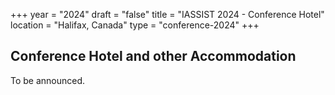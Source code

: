 +++
year = "2024"
draft = "false"
title = "IASSIST 2024 - Conference Hotel"
location = "Halifax, Canada"
type = "conference-2024"
+++

## Conference Hotel and other Accommodation

To be announced.





